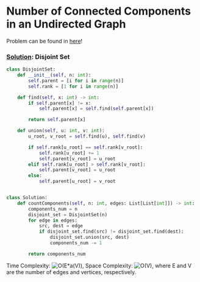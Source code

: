 # Number of Connected Components in an Undirected Graph

Problem can be found in [here](https://leetcode.com/problems/number-of-connected-components-in-an-undirected-graph/)!

### [Solution](/Union%20Find/305-NumberofIslandsII/solution.py): Disjoint Set

```python
class DisjointSet:
    def __init__(self, n: int):
        self.parent = [i for i in range(n)]
        self.rank = [1 for i in range(n)]

    def find(self, x: int) -> int:
        if self.parent[x] != x:
            self.parent[x] = self.find(self.parent[x])

        return self.parent[x]

    def union(self, u: int, v: int):
        u_root, v_root = self.find(u), self.find(v)

        if self.rank[u_root] == self.rank[v_root]:
            self.rank[u_root] += 1
            self.parent[v_root] = u_root
        elif self.rank[u_root] > self.rank[v_root]:
            self.parent[v_root] = u_root
        else:
            self.parent[u_root] = v_root


class Solution:
    def countComponents(self, n: int, edges: List[List[int]]) -> int:
        components_num = n
        disjoint_set = DisjointSet(n)
        for edge in edges:
            src, dest = edge
            if disjoint_set.find(src) != disjoint_set.find(dest):
                disjoint_set.union(src, dest)
                components_num -= 1

        return components_num
```

Time Complexity: ![O(E*a(V))](<https://latex.codecogs.com/svg.image?\inline&space;O(E\cdot&space;\alpha&space;(V))>), Space Complexity: ![O(V)](<https://latex.codecogs.com/svg.image?\inline&space;O(nm)>), where E and V are the number of edges and vertices, respectively.
